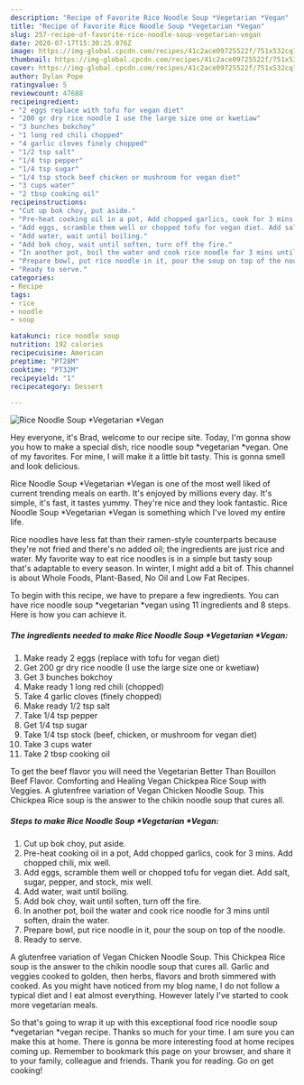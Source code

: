 ```yaml
---
description: "Recipe of Favorite Rice Noodle Soup *Vegetarian *Vegan"
title: "Recipe of Favorite Rice Noodle Soup *Vegetarian *Vegan"
slug: 257-recipe-of-favorite-rice-noodle-soup-vegetarian-vegan
date: 2020-07-17T15:30:25.076Z
image: https://img-global.cpcdn.com/recipes/41c2ace09725522f/751x532cq70/rice-noodle-soup-vegetarian-vegan-recipe-main-photo.jpg
thumbnail: https://img-global.cpcdn.com/recipes/41c2ace09725522f/751x532cq70/rice-noodle-soup-vegetarian-vegan-recipe-main-photo.jpg
cover: https://img-global.cpcdn.com/recipes/41c2ace09725522f/751x532cq70/rice-noodle-soup-vegetarian-vegan-recipe-main-photo.jpg
author: Dylan Pope
ratingvalue: 5
reviewcount: 47688
recipeingredient:
- "2 eggs replace with tofu for vegan diet"
- "200 gr dry rice noodle I use the large size one or kwetiaw"
- "3 bunches bokchoy"
- "1 long red chili chopped"
- "4 garlic cloves finely chopped"
- "1/2 tsp salt"
- "1/4 tsp pepper"
- "1/4 tsp sugar"
- "1/4 tsp stock beef chicken or mushroom for vegan diet"
- "3 cups water"
- "2 tbsp cooking oil"
recipeinstructions:
- "Cut up bok choy, put aside."
- "Pre-heat cooking oil in a pot, Add chopped garlics, cook for 3 mins. Add chopped chili, mix well."
- "Add eggs, scramble them well or chopped tofu for vegan diet. Add salt, sugar, pepper, and stock, mix well."
- "Add water, wait until boiling."
- "Add bok choy, wait until soften, turn off the fire."
- "In another pot, boil the water and cook rice noodle for 3 mins until soften, drain the water."
- "Prepare bowl, put rice noodle in it, pour the soup on top of the noodle."
- "Ready to serve."
categories:
- Recipe
tags:
- rice
- noodle
- soup

katakunci: rice noodle soup 
nutrition: 192 calories
recipecuisine: American
preptime: "PT28M"
cooktime: "PT32M"
recipeyield: "1"
recipecategory: Dessert

---
```



![Rice Noodle Soup *Vegetarian *Vegan](https://img-global.cpcdn.com/recipes/41c2ace09725522f/751x532cq70/rice-noodle-soup-vegetarian-vegan-recipe-main-photo.jpg)

Hey everyone, it's Brad, welcome to our recipe site. Today, I'm gonna show you how to make a special dish, rice noodle soup *vegetarian *vegan. One of my favorites. For mine, I will make it a little bit tasty. This is gonna smell and look delicious.

Rice Noodle Soup *Vegetarian *Vegan is one of the most well liked of current trending meals on earth. It's enjoyed by millions every day. It's simple, it's fast, it tastes yummy. They're nice and they look fantastic. Rice Noodle Soup *Vegetarian *Vegan is something which I've loved my entire life.

Rice noodles have less fat than their ramen-style counterparts because they&#39;re not fried and there&#39;s no added oil; the ingredients are just rice and water. My favorite way to eat rice noodles is in a simple but tasty soup that&#39;s adaptable to every season. In winter, I might add a bit of. This channel is about Whole Foods, Plant-Based, No Oil and Low Fat Recipes.


To begin with this recipe, we have to prepare a few ingredients. You can have rice noodle soup *vegetarian *vegan using 11 ingredients and 8 steps. Here is how you can achieve it.

<!--inarticleads1-->

##### The ingredients needed to make Rice Noodle Soup *Vegetarian *Vegan:

1. Make ready 2 eggs (replace with tofu for vegan diet)
1. Get 200 gr dry rice noodle (I use the large size one or kwetiaw)
1. Get 3 bunches bokchoy
1. Make ready 1 long red chili (chopped)
1. Take 4 garlic cloves (finely chopped)
1. Make ready 1/2 tsp salt
1. Take 1/4 tsp pepper
1. Get 1/4 tsp sugar
1. Take 1/4 tsp stock (beef, chicken, or mushroom for vegan diet)
1. Take 3 cups water
1. Take 2 tbsp cooking oil


To get the beef flavor you will need the Vegetarian Better Than Bouillon Beef Flavor. Comforting and Healing Vegan Chickpea Rice Soup with Veggies. A glutenfree variation of Vegan Chicken Noodle Soup. This Chickpea Rice soup is the answer to the chikin noodle soup that cures all. 

<!--inarticleads2-->

##### Steps to make Rice Noodle Soup *Vegetarian *Vegan:

1. Cut up bok choy, put aside.
1. Pre-heat cooking oil in a pot, Add chopped garlics, cook for 3 mins. Add chopped chili, mix well.
1. Add eggs, scramble them well or chopped tofu for vegan diet. Add salt, sugar, pepper, and stock, mix well.
1. Add water, wait until boiling.
1. Add bok choy, wait until soften, turn off the fire.
1. In another pot, boil the water and cook rice noodle for 3 mins until soften, drain the water.
1. Prepare bowl, put rice noodle in it, pour the soup on top of the noodle.
1. Ready to serve.


A glutenfree variation of Vegan Chicken Noodle Soup. This Chickpea Rice soup is the answer to the chikin noodle soup that cures all. Garlic and veggies cooked to golden, then herbs, flavors and broth simmered with cooked. As you might have noticed from my blog name, I do not follow a typical diet and I eat almost everything. However lately I&#39;ve started to cook more vegetarian meals. 

So that's going to wrap it up with this exceptional food rice noodle soup *vegetarian *vegan recipe. Thanks so much for your time. I am sure you can make this at home. There is gonna be more interesting food at home recipes coming up. Remember to bookmark this page on your browser, and share it to your family, colleague and friends. Thank you for reading. Go on get cooking!
